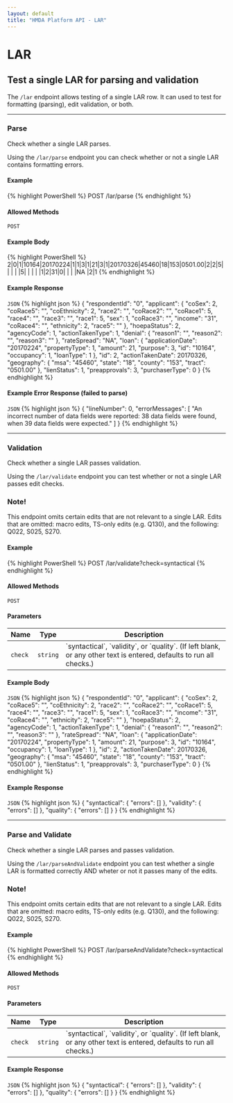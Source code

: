 ```yaml
---
layout: default
title: "HMDA Platform API - LAR"
---
```


<hgroup>
  <h1>LAR</h1>
  <h2>Test a single LAR for parsing and validation</h2>
  <p class="usa-font-lead">The <code>/lar</code> endpoint allows testing of a single LAR row. It can used to test for formatting (parsing), edit validation, or both.</p>
</hgroup>

---

<hgroup>
  <h3 id="parse">Parse</h3>
  <p class="usa-font-lead">Check whether a single LAR parses.</p>
  <p>Using the <code>/lar/parse</code> endpoint you can check whether or not a single LAR contains formatting errors.</p>
</hgroup>

<h4>Example</h4>
{% highlight PowerShell %}
POST /lar/parse
{% endhighlight %}

<h4>Allowed Methods</h4>
<code>POST</code>

<h4>Example Body</h4>
{% highlight PowerShell %}
2|0|1|10164|20170224|1|1|3|1|21|3|1|20170326|45460|18|153|0501.00|2|2|5| | | | |5| | | | |1|2|31|0| | | |NA   |2|1
{% endhighlight %}

<h4>Example Response</h4>
<section class="code-block">
<code>JSON</code>
{% highlight json %}
{
  "respondentId": "0",
  "applicant": {
    "coSex": 2,
    "coRace5": "",
    "coEthnicity": 2,
    "race2": "",
    "coRace2": "",
    "coRace1": 5,
    "race4": "",
    "race3": "",
    "race1": 5,
    "sex": 1,
    "coRace3": "",
    "income": "31",
    "coRace4": "",
    "ethnicity": 2,
    "race5": ""
  },
  "hoepaStatus": 2,
  "agencyCode": 1,
  "actionTakenType": 1,
  "denial": {
    "reason1": "",
    "reason2": "",
    "reason3": ""
  },
  "rateSpread": "NA",
  "loan": {
    "applicationDate": "20170224",
    "propertyType": 1,
    "amount": 21,
    "purpose": 3,
    "id": "10164",
    "occupancy": 1,
    "loanType": 1
  },
  "id": 2,
  "actionTakenDate": 20170326,
  "geography": {
    "msa": "45460",
    "state": "18",
    "county": "153",
    "tract": "0501.00"
  },
  "lienStatus": 1,
  "preapprovals": 3,
  "purchaserType": 0
}
{% endhighlight %}
</section>

<h4>Example Error Response (failed to parse)</h4>
<section class="code-block">
<code>JSON</code>
{% highlight json %}
{
  "lineNumber": 0,
  "errorMessages": [
    "An incorrect number of data fields were reported: 38 data fields were found, when 39 data fields were expected."
  ]
}
{% endhighlight %}
</section>

---

<hgroup>
  <h3 id="validate">Validation</h3>
  <p class="usa-font-lead">Check whether a single LAR passes validation.</p>
  <p>Using the <code>/lar/validate</code> endpoint you can test whether or not a single LAR passes edit checks.</p>
</hgroup>

<div class="usa-alert usa-alert-info">
  <div class="usa-alert-body">
    <h3 class="usa-alert-heading">Note!</h3>
    <p class="usa-alert-text">This endpoint omits certain edits that are not relevant to a single LAR. Edits that are omitted: macro edits, TS-only edits (e.g. Q130), and the following: Q022, S025, S270.</p>
  </div>
</div>

<h4>Example</h4>
{% highlight PowerShell %}
POST /lar/validate?check=syntactical
{% endhighlight %}

<h4>Allowed Methods</h4>
<code>POST</code>

<h4>Parameters</h4>
<table>
  <thead>
    <tr>
      <th>Name</th>
      <th>Type</th>
      <th>Description</th>
    </tr>
  </thead>
  <tbody>
    <tr>
      <td><code>check</code></td>
      <td><code>string</code></td>
      <td>`syntactical`, `validity`, or `quality`. (If left blank, or any other text is entered, defaults to run all checks.)</td>
    </tr>
  </tbody>
</table>

<h4>Example Body</h4>
<section class="code-block">
<code>JSON</code>
{% highlight json %}
{
  "respondentId": "0",
  "applicant": {
    "coSex": 2,
    "coRace5": "",
    "coEthnicity": 2,
    "race2": "",
    "coRace2": "",
    "coRace1": 5,
    "race4": "",
    "race3": "",
    "race1": 5,
    "sex": 1,
    "coRace3": "",
    "income": "31",
    "coRace4": "",
    "ethnicity": 2,
    "race5": ""
  },
  "hoepaStatus": 2,
  "agencyCode": 1,
  "actionTakenType": 1,
  "denial": {
    "reason1": "",
    "reason2": "",
    "reason3": ""
  },
  "rateSpread": "NA",
  "loan": {
    "applicationDate": "20170224",
    "propertyType": 1,
    "amount": 21,
    "purpose": 3,
    "id": "10164",
    "occupancy": 1,
    "loanType": 1
  },
  "id": 2,
  "actionTakenDate": 20170326,
  "geography": {
    "msa": "45460",
    "state": "18",
    "county": "153",
    "tract": "0501.00"
  },
  "lienStatus": 1,
  "preapprovals": 3,
  "purchaserType": 0
}
{% endhighlight %}
</section>

<h4>Example Response</h4>
<section class="code-block">
<code>JSON</code>
{% highlight json %}
{
  "syntactical": {
    "errors": []
  },
  "validity": {
    "errors": []
  },
  "quality": {
    "errors": []
  }
}
{% endhighlight %}
</section>

---

<hgroup>
  <h3 id="parseAndValidate">Parse and Validate</h3>
  <p class="usa-font-lead">Check whether a single LAR parses and passes validation.</p>
  <p>Using the <code>/lar/parseAndValidate</code> endpoint you can test whether a single LAR is formatted correctly AND wheter or not it passes many of the edits.</p>
</hgroup>

<div class="usa-alert usa-alert-info">
  <div class="usa-alert-body">
    <h3 class="usa-alert-heading">Note!</h3>
    <p class="usa-alert-text">This endpoint omits certain edits that are not relevant to a single LAR. Edits that are omitted: macro edits, TS-only edits (e.g. Q130), and the following: Q022, S025, S270.</p>
  </div>
</div>

<h4>Example</h4>
{% highlight PowerShell %}
POST /lar/parseAndValidate?check=syntactical
{% endhighlight %}

<h4>Allowed Methods</h4>
<code>POST</code>

<h4>Parameters</h4>
<table>
  <thead>
    <tr>
      <th>Name</th>
      <th>Type</th>
      <th>Description</th>
    </tr>
  </thead>
  <tbody>
    <tr>
      <td><code>check</code></td>
      <td><code>string</code></td>
      <td>`syntactical`, `validity`, or `quality`. (If left blank, or any other text is entered, defaults to run all checks.)</td>
    </tr>
  </tbody>
</table>

<h4>Example Response</h4>
<section class="code-block">
<code>JSON</code>
{% highlight json %}
{
  "syntactical": {
    "errors": []
  },
  "validity": {
    "errors": []
  },
  "quality": {
    "errors": []
  }
}
{% endhighlight %}
</section>